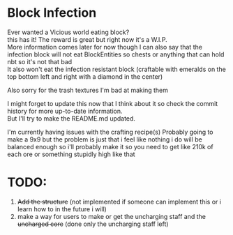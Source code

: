 # Block Infection
Ever wanted a Vicious world eating block? \
this has it!
The reward is great but right now it's a W.I.P. \
More information comes later for now though I can also say that the infection block will not eat BlockEntities so chests or anything that can hold nbt so it's not that bad \
It also won't eat the infection resistant block (craftable with emeralds on the top bottom left and right with a diamond in the center)

Also sorry for the trash textures I'm bad at making them

I might forget to update this now that I think about it so check the commit history for more up-to-date information. \
But I'll try to make the README.md updated.

I'm currently having issues with the crafting recipe(s)
Probably going to make a 9x9 but the problem is just that i feel like nothing i do will be balanced enough so i'll probably make it so you need to get like 210k of each ore or something stupidly high like that

# TODO:
1. ~~Add the structure~~ (not implemented if someone can implement this or i learn how to in the future i will)
2. make a way for users to make or get the uncharging staff and the ~~uncharged core~~ (done only the uncharging staff left)